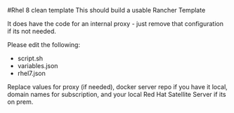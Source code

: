 #Rhel 8 clean template
This should build a usable Rancher Template

It does have the code for an internal proxy - just remove that configuration if its not needed.

Please edit the following:
* script.sh
* variables.json
* rhel7.json

Replace values for proxy (if needed), docker server repo if you have it local, domain names for subscription, and your local Red Hat Satellite Server if its on prem.

